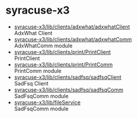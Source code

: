 # syracuse-x3

* [syracuse-x3/lib/clients/adxwhat/adxwhatClient](lib/clients/adxwhat/adxwhatClient.md)  
  AdxWhat Client  
* [syracuse-x3/lib/clients/adxwhat/adxwhatComm](lib/clients/adxwhat/adxwhatComm.md)  
  AdxWhatComm module
* [syracuse-x3/lib/clients/print/PrintClient](lib/clients/print/PrintClient.md)  
  PrintClient
* [syracuse-x3/lib/clients/print/PrintComm](lib/clients/print/PrintComm.md)  
  PrintComm module
* [syracuse-x3/lib/clients/sadfsq/sadfsqClient](lib/clients/sadfsq/sadfsqClient.md)  
  SadFsq Client  
* [syracuse-x3/lib/clients/sadfsq/sadfsqComm](lib/clients/sadfsq/sadfsqComm.md)  
  SadFsqComm module
* [syracuse-x3/lib/fileService](lib/fileService.md)  
  SadFsqComm module
